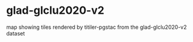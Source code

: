 # glad-glclu2020-v2
map showing tiles rendered by titiler-pgstac from the glad-glclu2020-v2 dataset 
